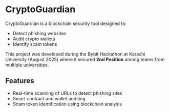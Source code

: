 # CryptoGuardian

CryptoGuardian is a blockchain security tool designed to:
- Detect phishing websites
- Audit crypto wallets
- Identify scam tokens

This project was developed during the Bybit Hackathon at Karachi University (August 2025) where it secured **2nd Position** among teams from multiple universities.

## Features
- Real-time scanning of URLs to detect phishing sites
- Smart contract and wallet auditing
- Scam token identification using blockchain analysis


